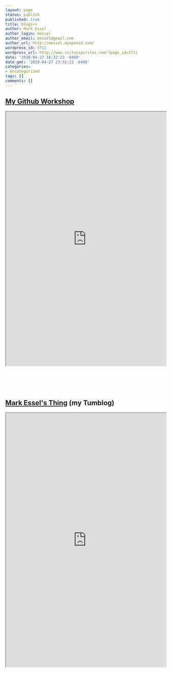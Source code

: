 ```yaml
---
layout: page
status: publish
published: true
title: blogs++
author: Mark Essel
author_login: messel
author_email: messel@gmail.com
author_url: http://messel.myopenid.com/
wordpress_id: 3711
wordpress_url: http://www.victusspiritus.com/?page_id=3711
date: '2010-04-27 16:32:23 -0400'
date_gmt: '2010-04-27 23:32:23 -0400'
categories:
- Uncategorized
tags: []
comments: []
---
```

<h2><a href="http://victusfate.github.com">My Github Workshop</a></h2>
<p><iframe src="http://victusfate.github.com" width="100%" height="800"></iframe></p>
<div style="height:1.4em;visibility:hidden;">spooky</div>
<div style="height:1.4em;visibility:hidden;">ninja</div>
<div style="height:1.4em;visibility:hidden;">spaces</div>
<h2><a href="http://messel.tumblr.com">Mark Essel's Thing</a> (my Tumblog)</h2>
<p><iframe src="http://messel.tumblr.com" width="100%" height="800"></iframe></p>
